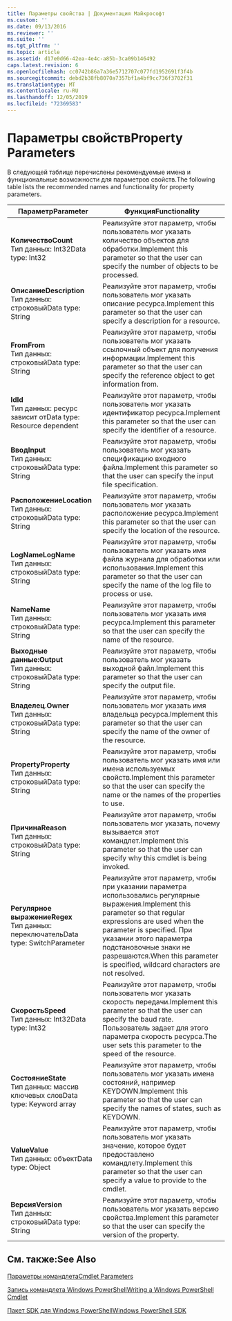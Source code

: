 ```yaml
---
title: Параметры свойства | Документация Майкрософт
ms.custom: ''
ms.date: 09/13/2016
ms.reviewer: ''
ms.suite: ''
ms.tgt_pltfrm: ''
ms.topic: article
ms.assetid: d17e0d66-42ea-4e4c-a85b-3ca09b146492
caps.latest.revision: 6
ms.openlocfilehash: cc0742b86a7a36e5712707c077fd1952691f3f4b
ms.sourcegitcommit: debd2b38fb8070a7357bf1a4bf9cc736f3702f31
ms.translationtype: MT
ms.contentlocale: ru-RU
ms.lasthandoff: 12/05/2019
ms.locfileid: "72369583"
---
```

# <a name="property-parameters"></a><span data-ttu-id="b55bd-102">Параметры свойств</span><span class="sxs-lookup"><span data-stu-id="b55bd-102">Property Parameters</span></span>

<span data-ttu-id="b55bd-103">В следующей таблице перечислены рекомендуемые имена и функциональные возможности для параметров свойств.</span><span class="sxs-lookup"><span data-stu-id="b55bd-103">The following table lists the recommended names and functionality for property parameters.</span></span>

|<span data-ttu-id="b55bd-104">Параметр</span><span class="sxs-lookup"><span data-stu-id="b55bd-104">Parameter</span></span>|<span data-ttu-id="b55bd-105">Функция</span><span class="sxs-lookup"><span data-stu-id="b55bd-105">Functionality</span></span>|
|---|---|
|<span data-ttu-id="b55bd-106">**Количество**</span><span class="sxs-lookup"><span data-stu-id="b55bd-106">**Count**</span></span><br><span data-ttu-id="b55bd-107">Тип данных: Int32</span><span class="sxs-lookup"><span data-stu-id="b55bd-107">Data type: Int32</span></span>|<span data-ttu-id="b55bd-108">Реализуйте этот параметр, чтобы пользователь мог указать количество объектов для обработки.</span><span class="sxs-lookup"><span data-stu-id="b55bd-108">Implement this parameter so that the user can specify the number of objects to be processed.</span></span>|
|<span data-ttu-id="b55bd-109">**Описание**</span><span class="sxs-lookup"><span data-stu-id="b55bd-109">**Description**</span></span><br><span data-ttu-id="b55bd-110">Тип данных: строковый</span><span class="sxs-lookup"><span data-stu-id="b55bd-110">Data type: String</span></span>|<span data-ttu-id="b55bd-111">Реализуйте этот параметр, чтобы пользователь мог указать описание ресурса.</span><span class="sxs-lookup"><span data-stu-id="b55bd-111">Implement this parameter so that the user can specify a description for a resource.</span></span>|
|<span data-ttu-id="b55bd-112">**From**</span><span class="sxs-lookup"><span data-stu-id="b55bd-112">**From**</span></span><br><span data-ttu-id="b55bd-113">Тип данных: строковый</span><span class="sxs-lookup"><span data-stu-id="b55bd-113">Data type: String</span></span>|<span data-ttu-id="b55bd-114">Реализуйте этот параметр, чтобы пользователь мог указать ссылочный объект для получения информации.</span><span class="sxs-lookup"><span data-stu-id="b55bd-114">Implement this parameter so that the user can specify the reference object to get information from.</span></span>|
|<span data-ttu-id="b55bd-115">**Id**</span><span class="sxs-lookup"><span data-stu-id="b55bd-115">**Id**</span></span><br><span data-ttu-id="b55bd-116">Тип данных: ресурс зависит от</span><span class="sxs-lookup"><span data-stu-id="b55bd-116">Data type: Resource dependent</span></span>|<span data-ttu-id="b55bd-117">Реализуйте этот параметр, чтобы пользователь мог указать идентификатор ресурса.</span><span class="sxs-lookup"><span data-stu-id="b55bd-117">Implement this parameter so that the user can specify the identifier of a resource.</span></span>|
|<span data-ttu-id="b55bd-118">**Ввод**</span><span class="sxs-lookup"><span data-stu-id="b55bd-118">**Input**</span></span><br><span data-ttu-id="b55bd-119">Тип данных: строковый</span><span class="sxs-lookup"><span data-stu-id="b55bd-119">Data type: String</span></span>|<span data-ttu-id="b55bd-120">Реализуйте этот параметр, чтобы пользователь мог указать спецификацию входного файла.</span><span class="sxs-lookup"><span data-stu-id="b55bd-120">Implement this parameter so that the user can specify the input file specification.</span></span>|
|<span data-ttu-id="b55bd-121">**Расположение**</span><span class="sxs-lookup"><span data-stu-id="b55bd-121">**Location**</span></span><br><span data-ttu-id="b55bd-122">Тип данных: строковый</span><span class="sxs-lookup"><span data-stu-id="b55bd-122">Data type: String</span></span>|<span data-ttu-id="b55bd-123">Реализуйте этот параметр, чтобы пользователь мог указать расположение ресурса.</span><span class="sxs-lookup"><span data-stu-id="b55bd-123">Implement this parameter so that the user can specify the location of the resource.</span></span>|
|<span data-ttu-id="b55bd-124">**LogName**</span><span class="sxs-lookup"><span data-stu-id="b55bd-124">**LogName**</span></span><br><span data-ttu-id="b55bd-125">Тип данных: строковый</span><span class="sxs-lookup"><span data-stu-id="b55bd-125">Data type: String</span></span>|<span data-ttu-id="b55bd-126">Реализуйте этот параметр, чтобы пользователь мог указать имя файла журнала для обработки или использования.</span><span class="sxs-lookup"><span data-stu-id="b55bd-126">Implement this parameter so that the user can specify the name of the log file to process or use.</span></span>|
|<span data-ttu-id="b55bd-127">**Name**</span><span class="sxs-lookup"><span data-stu-id="b55bd-127">**Name**</span></span><br><span data-ttu-id="b55bd-128">Тип данных: строковый</span><span class="sxs-lookup"><span data-stu-id="b55bd-128">Data type: String</span></span>|<span data-ttu-id="b55bd-129">Реализуйте этот параметр, чтобы пользователь мог указать имя ресурса.</span><span class="sxs-lookup"><span data-stu-id="b55bd-129">Implement this parameter so that the user can specify the name of the resource.</span></span>|
|<span data-ttu-id="b55bd-130">**Выходные данные:**</span><span class="sxs-lookup"><span data-stu-id="b55bd-130">**Output**</span></span><br><span data-ttu-id="b55bd-131">Тип данных: строковый</span><span class="sxs-lookup"><span data-stu-id="b55bd-131">Data type: String</span></span>|<span data-ttu-id="b55bd-132">Реализуйте этот параметр, чтобы пользователь мог указать выходной файл.</span><span class="sxs-lookup"><span data-stu-id="b55bd-132">Implement this parameter so that the user can specify the output file.</span></span>|
|<span data-ttu-id="b55bd-133">**Владелец**.</span><span class="sxs-lookup"><span data-stu-id="b55bd-133">**Owner**</span></span><br><span data-ttu-id="b55bd-134">Тип данных: строковый</span><span class="sxs-lookup"><span data-stu-id="b55bd-134">Data type: String</span></span>|<span data-ttu-id="b55bd-135">Реализуйте этот параметр, чтобы пользователь мог указать имя владельца ресурса.</span><span class="sxs-lookup"><span data-stu-id="b55bd-135">Implement this parameter so that the user can specify the name of the owner of the resource.</span></span>|
|<span data-ttu-id="b55bd-136">**Property**</span><span class="sxs-lookup"><span data-stu-id="b55bd-136">**Property**</span></span><br><span data-ttu-id="b55bd-137">Тип данных: строковый</span><span class="sxs-lookup"><span data-stu-id="b55bd-137">Data type: String</span></span>|<span data-ttu-id="b55bd-138">Реализуйте этот параметр, чтобы пользователь мог указать имя или имена используемых свойств.</span><span class="sxs-lookup"><span data-stu-id="b55bd-138">Implement this parameter so that the user can specify the name or the names of the properties to use.</span></span>|
|<span data-ttu-id="b55bd-139">**Причина**</span><span class="sxs-lookup"><span data-stu-id="b55bd-139">**Reason**</span></span><br><span data-ttu-id="b55bd-140">Тип данных: строковый</span><span class="sxs-lookup"><span data-stu-id="b55bd-140">Data type: String</span></span>|<span data-ttu-id="b55bd-141">Реализуйте этот параметр, чтобы пользователь мог указать, почему вызывается этот командлет.</span><span class="sxs-lookup"><span data-stu-id="b55bd-141">Implement this parameter so that the user can specify why this cmdlet is being invoked.</span></span>|
|<span data-ttu-id="b55bd-142">**Регулярное выражение**</span><span class="sxs-lookup"><span data-stu-id="b55bd-142">**Regex**</span></span><br><span data-ttu-id="b55bd-143">Тип данных: переключатель</span><span class="sxs-lookup"><span data-stu-id="b55bd-143">Data type: SwitchParameter</span></span>|<span data-ttu-id="b55bd-144">Реализуйте этот параметр, чтобы при указании параметра использовались регулярные выражения.</span><span class="sxs-lookup"><span data-stu-id="b55bd-144">Implement this parameter so that regular expressions are used when the parameter is specified.</span></span> <span data-ttu-id="b55bd-145">При указании этого параметра подстановочные знаки не разрешаются.</span><span class="sxs-lookup"><span data-stu-id="b55bd-145">When this parameter is specified, wildcard characters are not resolved.</span></span>|
|<span data-ttu-id="b55bd-146">**Скорость**</span><span class="sxs-lookup"><span data-stu-id="b55bd-146">**Speed**</span></span><br><span data-ttu-id="b55bd-147">Тип данных: Int32</span><span class="sxs-lookup"><span data-stu-id="b55bd-147">Data type: Int32</span></span>|<span data-ttu-id="b55bd-148">Реализуйте этот параметр, чтобы пользователь мог указать скорость передачи.</span><span class="sxs-lookup"><span data-stu-id="b55bd-148">Implement this parameter so that the user can specify the baud rate.</span></span> <span data-ttu-id="b55bd-149">Пользователь задает для этого параметра скорость ресурса.</span><span class="sxs-lookup"><span data-stu-id="b55bd-149">The user sets this parameter to the speed of the resource.</span></span>|
|<span data-ttu-id="b55bd-150">**Состояние**</span><span class="sxs-lookup"><span data-stu-id="b55bd-150">**State**</span></span><br><span data-ttu-id="b55bd-151">Тип данных: массив ключевых слов</span><span class="sxs-lookup"><span data-stu-id="b55bd-151">Data type: Keyword array</span></span>|<span data-ttu-id="b55bd-152">Реализуйте этот параметр, чтобы пользователь мог указать имена состояний, например KEYDOWN.</span><span class="sxs-lookup"><span data-stu-id="b55bd-152">Implement this parameter so that the user can specify the names of states, such as KEYDOWN.</span></span>|
|<span data-ttu-id="b55bd-153">**Value**</span><span class="sxs-lookup"><span data-stu-id="b55bd-153">**Value**</span></span><br><span data-ttu-id="b55bd-154">Тип данных: объект</span><span class="sxs-lookup"><span data-stu-id="b55bd-154">Data type: Object</span></span>|<span data-ttu-id="b55bd-155">Реализуйте этот параметр, чтобы пользователь мог указать значение, которое будет предоставлено командлету.</span><span class="sxs-lookup"><span data-stu-id="b55bd-155">Implement this parameter so that the user can  specify a value to provide to the cmdlet.</span></span>|
|<span data-ttu-id="b55bd-156">**Версия**</span><span class="sxs-lookup"><span data-stu-id="b55bd-156">**Version**</span></span><br><span data-ttu-id="b55bd-157">Тип данных: строковый</span><span class="sxs-lookup"><span data-stu-id="b55bd-157">Data type: String</span></span>|<span data-ttu-id="b55bd-158">Реализуйте этот параметр, чтобы пользователь мог указать версию свойства.</span><span class="sxs-lookup"><span data-stu-id="b55bd-158">Implement this parameter so that the user can specify the version of the property.</span></span>|

## <a name="see-also"></a><span data-ttu-id="b55bd-159">См. также:</span><span class="sxs-lookup"><span data-stu-id="b55bd-159">See Also</span></span>

[<span data-ttu-id="b55bd-160">Параметры командлета</span><span class="sxs-lookup"><span data-stu-id="b55bd-160">Cmdlet Parameters</span></span>](./cmdlet-parameters.md)

[<span data-ttu-id="b55bd-161">Запись командлета Windows PowerShell</span><span class="sxs-lookup"><span data-stu-id="b55bd-161">Writing a Windows PowerShell Cmdlet</span></span>](./writing-a-windows-powershell-cmdlet.md)

[<span data-ttu-id="b55bd-162">Пакет SDK для Windows PowerShell</span><span class="sxs-lookup"><span data-stu-id="b55bd-162">Windows PowerShell SDK</span></span>](../windows-powershell-reference.md)

